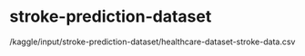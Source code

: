 # stroke-prediction-dataset
/kaggle/input/stroke-prediction-dataset/healthcare-dataset-stroke-data.csv
